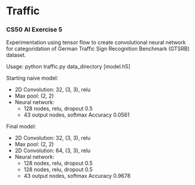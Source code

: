 # Traffic

### CS50 AI Exercise 5

Experimentation using tensor flow to create convolutional neural network for categoridation of German Traffic Sign Recognition Benchmark (GTSRB) dataset.

Usage:
python traffic.py data_directory [model.h5]

Starting naive model:
- 2D Convolution: 32, (3, 3), relu
- Max pool: (2, 2)
- Neural network:
  - 128 nodes, relu, dropout 0.5
  - 43 output nodes, softmax
Accuracy 0.0561

Final model:
- 2D Convolution: 32, (3, 3), relu
- Max pool: (2, 2)
- 2D Convolution: 64, (3, 3), relu
- Neural network:
  - 128 nodes, relu, dropout 0.5
  - 128 nodes, relu, dropout 0.5
  - 43 output nodes, softmax
Accuracy 0.9678